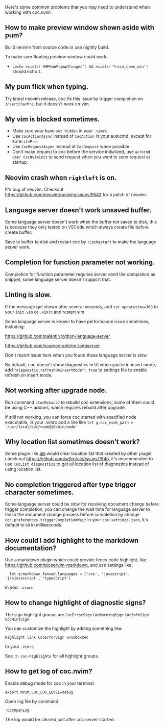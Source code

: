 Here's some common problems that you may need to understand when working with coc.nvim.

## How to make preview window shown aside with pum?

Build neovim from source code or use nightly build.

To make sure floating preview window could work:

- `:echo exists('##MenuPopupChanged') && exists('*nvim_open_win')` should echo `1`.

## My pum flick when typing.

Try latest neovim release, coc fix this issue by trigger completion on `InsertCharPre`, but it doesn't work on vim.

## My vim is blocked sometimes.

* Make sure your have `set hidden` in your `.vimrc`.
* Use `CocActionAsync` instead of `CocAction` in your autocmd, except for `BufWritePre`.
* Use `CocRequestAsync` instead of `CocRequest` when possible.
* Don't make request to coc before the service initialized, use `autocmd User CocNvimInit` to send request when you want to send request at startup.

## Neovim crash when `rightleft` is on.

It's bug of neovim.  Checkout https://github.com/neovim/neovim/issues/9542 for a patch of neovim.

## Language server doesn't work unsaved buffer.

Some language server doesn't work when the buffer not saved to disk, this is because they only tested on VSCode which always create file before create buffer.

Save to buffer to disk and restart coc by `:CocRestart` to make the language server work.

## Completion for function parameter not working.

Completion for function parameter requries server send the completion as snippet, some language server doesn't support that. 

## Linting is slow.

If the message get shown after several seconds, add `set updatetime=300` to your `init.vim` or `.vimrc` and restart vim.

Some language server is known to have performance issue sometimes, including:

https://github.com/palantir/python-language-server

https://github.com/sourcegraph/go-langserver.

Don't report issue here when you found those language server is slow.

By default, coc doesn't show diagnostics in UI when you're in insert mode, 
add `"diagnostic.refreshOnInsertMode": true` to settings file to enable refresh on insert mode.

## Not working after upgrade node.

Run command `:CocRebuild` to rebuild coc extensions, some of them could be using C++ addons, which requires rebuild after upgrade.

If still not working, you can force coc started with specified node executable, in your .vimrc add a line like `let g:coc_node_path = '/usr/local/opt/node@10/bin/node'`

## Why location list sometimes doesn't work?

Some plugin like [ale](https://github.com/w0rp/ale) would clear location list that created by other plugin, check out https://github.com/w0rp/ale/issues/1945, it's recommended to use `CocList diagnostics` to get all location list of diagnostics instead of using location list.

## No completion triggered after type trigger character sometimes.

Some language server could be slow for receiving document change before trigger completion, you can change the wait time for language server to finish the document change process before completion by change `coc.preferences.triggerCompletionWait` in your `coc-settings.json`, it's default to `60` in milliseconds.

## How could I add highlight to the markdown documentation?

Use a markdown plugin which could provide fency code highlight, like https://github.com/tpope/vim-markdown, and use settings like:

```
  let g:markdown_fenced_languages = ['css', 'javascript', 'js=javascript', 'typescript']
```
in your `.vimrc`.

## How to change highlight of diagnostic signs?

The sign highlight groups are `CocErrorSign` `CocWarningSign` `CocInfoSign` `CocHintSign`

You can customize the highlight by adding something like:

``` vim
highlight link CocErrorSign GruvboxRed
```
to your `.vimrc`.

See `:h coc-highlights` for all highlight groups.

## How to get log of coc.nvim?

Enable debug mode for coc in your terminal:

```
export NVIM_COC_LOG_LEVEL=debug
```

Open log file by command:
```
:CocOpenLog
```

The log would be cleared just after coc server started.
